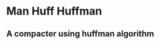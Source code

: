 # Man Huff Huffman

<!-- [![Build Status](https://travis-ci.org/BrunodaSilvaBelo/Man-Huff-Huffman.svg)](https://travis-ci.org/BrunodaSilvaBelo/Man-Huff-Huffman)
-->

## A compacter using huffman algorithm
